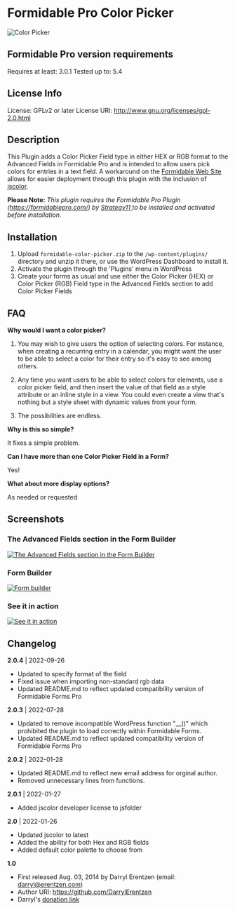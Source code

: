 # Formidable Pro Color Picker

![Color Picker](https://github.com/leavesoftea/formidable-color-picker/raw/main/profieldsplugincolorpicker.png)

## Formidable Pro version requirements

Requires at least: 3.0.1
Tested up to: 5.4

## License Info

License: GPLv2 or later
License URI: http://www.gnu.org/licenses/gpl-2.0.html

## Description

This Plugin adds a Color Picker Field type in either HEX or RGB format to the Advanced Fields in Formidable Pro and is intended to allow users pick colors for entries in a text field. A workaround on the [Formidable Web Site](https://formidablepro.com/adding-a-color-picker-field/) allows for easier deployment through this plugin with the inclusion of [jscolor](http://jscolor.com/).

**Please Note:** *This plugin requires the Formidable Pro Plugin (https://formidablepro.com/) by [Strategy11 ](http://strategy11.com/)to be installed and activated before installation.*

## Installation

1. Upload `formidable-color-picker.zip` to the `/wp-content/plugins/` directory and unzip it there, or use the WordPress Dashboard to install it.
2. Activate the plugin through the 'Plugins' menu in WordPress
3. Create your forms as usual and use either the Color Picker (HEX) or Color Picker (RGB) Field type in the Advanced Fields section to add Color Picker Fields

## FAQ

**Why would I want a color picker?**

1. You may wish to give users the option of selecting colors. For instance, when creating a recurring entry in a calendar, you might want the user to be able to select a color for their entry so it's easy to see among others.

1. Any time you want users to be able to select colors for elements, use a color picker field, and then insert the value of that field as a style attribute or an inline style in a view. You could even create a view that's nothing but a style sheet with dynamic values from your form. 

1. The possibilities are endless.

**Why is this so simple?**

It fixes a simple problem.

**Can I have more than one Color Picker Field in a Form?**

Yes!

**What about more display options?**

As needed or requested

## Screenshots

### The Advanced Fields section in the Form Builder
[![The Advanced Fields section in the Form Builder](https://github.com/leavesoftea/formidable-color-picker/raw/main/screenshot1.png)](https://github.com/leavesoftea/formidable-color-picker/raw/main/screenshot1.png)

### Form Builder
[![Form builder](https://github.com/leavesoftea/formidable-color-picker/raw/main/screenshot2.png)](https://github.com/leavesoftea/formidable-color-picker/raw/main/screenshot2.png)

### See it in action
[![See it in action](https://github.com/leavesoftea/formidable-color-picker/raw/main/screenshot3.png)](https://github.com/leavesoftea/formidable-color-picker/raw/main/screenshot3.png)

## Changelog
**2.0.4** | 2022-09-26
* Updated to specify format of the field
* Fixed issue when importing non-standard rgb data
* Updated README.md to reflect updated compatibility version of Formidable Forms Pro

**2.0.3** | 2022-07-28
* Updated to remove incompatible WordPress function "__()" which prohibited the plugin to load correctly within Formidable Forms.
* Updated README.md to reflect updated compatibility version of Formidable Forms Pro

**2.0.2** | 2022-01-28
* Updated README.md to reflect new email address for orginal author.
* Removed unnecessary lines from functions.

**2.0.1** | 2022-01-27
* Added jscolor developer license to jsfolder

**2.0** | 2022-01-26
* Updated jscolor to latest
* Added the ability for both Hex and RGB fields
* Added default color palette to choose from

**1.0**
* First released Aug. 03, 2014 by Darryl Erentzen  (email: [darryl@erentzen.com](mailto:darryl@erentzen.com))
* Author URI: https://github.com/DarrylErentzen
* Darryl's [donation link](https://www.paypal.com/cgi-bin/webscr/?cmd=_s-xclick&hosted_button_id=5A64RWD5EVWYL)



